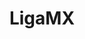 ---
title: LigaMX
crosslinks:
- rayados
- soccer
- LaFiera
- MLS
- CruzAzul
- ussoccer
- wholesomeligamx
- cringepics
- chichadios
- soccerstreams
- mexico
- worldnews
- electricdaisycarnival
- rangersfc
- trashy
- tf2
- place
- soccercourt
---